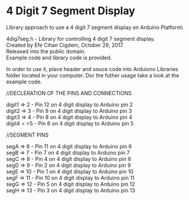 # 4 Digit 7 Segment Display
Library approach to use a 4 digit 7 segment display on Arduino Platform\

4dig7seg.h - Library for controlling 4 digit 7 segment display.\
Created by Efe Cihan Cigdem, October 29, 2017.\
Released into the public domain.\
Example code and library code is provided.

In order to use it, place header and souce code into Arduiono Libraries folder located in your computer. Dor the futher usage take a look at the example code.


//DECLERATION OF THE PINS AND CONNECTIONS

digit1 => 2 - Pin 12 on 4 digit display to Arduino pin 2\
digit2 => 3 - Pin 9 on 4 digit display to Arduino pin 3\
digit3 => 4 - Pin 8 on 4 digit display to Arduino pin 4\
digit4 = >5 - Pin 6 on 4 digit display to Arduino pin 5

//SEGMENT PINS

segA => 6 - Pin 11 on 4 digit display to Arduino pin 6\
segB => 7 - Pin 7 on 4 digit display to Arduino pin 7\
segC => 8 - Pin 4 on 4 digit display to Arduino pin 8\
segD => 9 - Pin 2 on 4 digit display to Arduino pin 9\
segE => 10 - Pin 1 on 4 digit display to Arduino pin 10\
segF => 11 - Pin 10 on 4 digit display to Arduino pin 11\
segG => 12 - Pin 5 on 4 digit display to Arduino pin 12\
segH => 13 - Pin 3 on 4 digit display to Arduino pin 13
